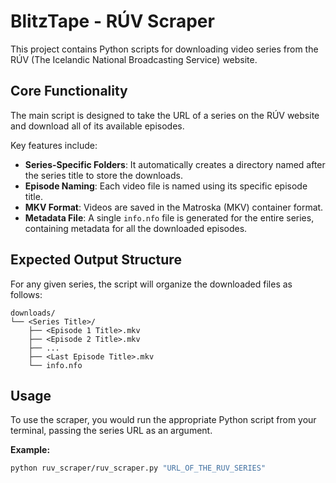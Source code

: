 # BlitzTape - RÚV Scraper

This project contains Python scripts for downloading video series from the RÚV (The Icelandic National Broadcasting Service) website.

## Core Functionality

The main script is designed to take the URL of a series on the RÚV website and download all of its available episodes.

Key features include:
-   **Series-Specific Folders**: It automatically creates a directory named after the series title to store the downloads.
-   **Episode Naming**: Each video file is named using its specific episode title.
-   **MKV Format**: Videos are saved in the Matroska (MKV) container format.
-   **Metadata File**: A single `info.nfo` file is generated for the entire series, containing metadata for all the downloaded episodes.

## Expected Output Structure

For any given series, the script will organize the downloaded files as follows:

```
downloads/
└── <Series Title>/
    ├── <Episode 1 Title>.mkv
    ├── <Episode 2 Title>.mkv
    ├── ...
    ├── <Last Episode Title>.mkv
    └── info.nfo
```

## Usage

To use the scraper, you would run the appropriate Python script from your terminal, passing the series URL as an argument.

**Example:**

```bash
python ruv_scraper/ruv_scraper.py "URL_OF_THE_RUV_SERIES"
```
